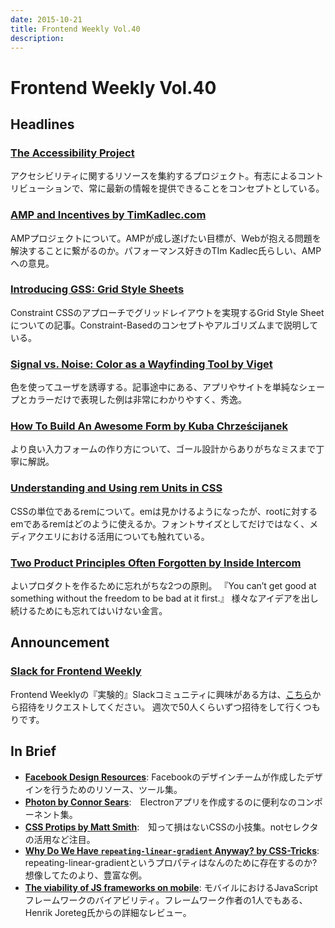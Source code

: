 ```yaml
---
date: 2015-10-21
title: Frontend Weekly Vol.40
description: 
---
```


# Frontend Weekly Vol.40

## Headlines

### [The Accessibility Project](http://a11yproject.com/)

アクセシビリティに関するリソースを集約するプロジェクト。有志によるコントリビューションで、常に最新の情報を提供できることをコンセプトとしている。

### [AMP and Incentives by TimKadlec.com](http://timkadlec.com/2015/10/amp-and-incentives/)

AMPプロジェクトについて。AMPが成し遂げたい目標が、Webが抱える問題を解決することに繋がるのか。パフォーマンス好きのTIm Kadlec氏らしい、AMPへの意見。

### [Introducing GSS: Grid Style Sheets](http://www.sitepoint.com/introducing-gss-grid-style-sheets/)

Constraint CSSのアプローチでグリッドレイアウトを実現するGrid Style Sheetについての記事。Constraint-Basedのコンセプトやアルゴリズムまで説明している。

### [Signal vs. Noise: Color as a Wayfinding Tool by Viget](https://viget.com/inspire/wayfinding#When:17:05)

色を使ってユーザを誘導する。記事途中にある、アプリやサイトを単純なシェープとカラーだけで表現した例は非常にわかりやすく、秀逸。

### [How To Build An Awesome Form by Kuba Chrześcijanek](https://medium.com/@kubachrzecijanek/how-to-build-an-awesome-form-1e9b2c1bd00d#.j0otd6i5h)

より良い入力フォームの作り方について、ゴール設計からありがちなミスまで丁寧に解説。

### [Understanding and Using rem Units in CSS](http://www.sitepoint.com/understanding-and-using-rem-units-in-css/)

CSSの単位であるremについて。emは見かけるようになったが、rootに対するemであるremはどのように使えるか。フォントサイズとしてだけではなく、メディアクエリにおける活用についても触れている。

### [Two Product Principles Often Forgotten by Inside Intercom](https://blog.intercom.io/two-product-principles-often-forgotten/)

よいプロダクトを作るために忘れがちな2つの原則。
『You can’t get good at something without the freedom to be bad at it first.』
様々なアイデアを出し続けるためにも忘れてはいけない金言。

## Announcement

### [Slack for Frontend Weekly](https://studiomohawk.typeform.com/to/Kj8Gaj)

Frontend Weeklyの『実験的』Slackコミュニティに興味がある方は、[こちら](https://studiomohawk.typeform.com/to/Kj8Gaj)から招待をリクエストしてください。 週次で50人くらいずつ招待をして行くつもりです。

## In Brief

- [**Facebook Design Resources**](http://facebook.github.io/design/): Facebookのデザインチームが作成したデザインを行うためのリソース、ツール集。
- [**Photon by Connor Sears**](https://github.com/connors/photon):　Electronアプリを作成するのに便利なのコンポーネント集。
- [**CSS Protips by Matt Smith**](https://github.com/AllThingsSmitty/css-protips):　知って損はないCSSの小技集。notセレクタの活用など注目。
- [**Why Do We Have `repeating-linear-gradient` Anyway? by CSS-Tricks**](https://css-tricks.com/why-do-we-have-repeating-linear-gradient-anyway/): repeating-linear-gradientというプロパティはなんのために存在するのか? 想像してたのより、豊富な例。
- [**The viability of JS frameworks on mobile**](https://joreteg.com/blog/viability-of-js-frameworks-on-mobile): モバイルにおけるJavaScriptフレームワークのバイアビリティ。フレームワーク作者の1人でもある、Henrik Joreteg氏からの詳細なレビュー。


